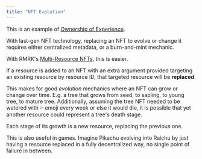 ```yaml
---
title: "NFT Evolution"
---
```


This is an example of [Ownership of Experience](/ownershipxp).

With last-gen NFT technology, replacing an NFT to evolve or change it requires either centralized metadata, or a burn-and-mint mechanic.

With RMRK's [Multi-Resource NFTs](/lego2-multi-resource), this is easier.

If a resource is added to an NFT with an extra argument provided targeting an existing resource by
resource ID, that targeted resource will be **replaced**.

This makes for good _evolution_ mechanics where an NFT can grow or change over time. E.g. a tree
that grows from seed, to sapling, to young tree, to mature tree. Additionally, assuming the tree NFT
needed to be watered with 💦 emoji every week or else it would die, it is possible that yet another
resource could represent a tree's death stage.

Each stage of its growth is a new resource, replacing the previous one.

This is also useful in games. Imagine Pikachu evolving into Raichu by just having a resource replaced in a fully decentralized way, no single point of failure in between.